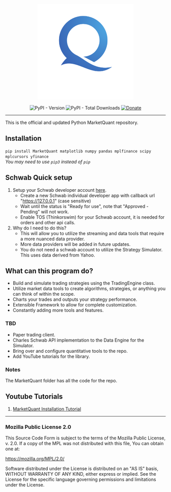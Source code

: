 <p align="center">
  <img src="https://github.com/maxheltzel/MarketQuant/blob/main/marketquant/MarketQuant_Logo.png?raw=true" width="300"/>
</p>

<p align="center">
  <img src="https://img.shields.io/pypi/v/marketquant" alt="PyPI - Version"/> 
  <img src="https://img.shields.io/pypi/dt/marketquant" alt="PyPI - Total Downloads"/> 
  <a href="https://paypal.me/maxheltzel2?country.x=US&locale.x=en_US">
    <img src="https://img.shields.io/badge/Donate-PayPal-green.svg" alt="Donate"/>
  </a>
</p>

---

This is the official and updated Python MarketQuant repository.

## Installation 
`pip install MarketQuant matplotlib numpy pandas mplfinance scipy mplcursors yfinance`  
*You may need to use `pip3` instead of `pip`*


## Schwab Quick setup
1. Setup your Schwab developer account [here](https://beta-developer.schwab.com/).
   - Create a new Schwab individual developer app with callback url "https://127.0.0.1" (case sensitive) 
   - Wait until the status is "Ready for use", note that "Approved - Pending" will not work.
   - Enable TOS (Thinkorswim) for your Schwab account, it is needed for orders and other api calls.
3. Why do I need to do this?
   - This will allow you to utilize the streaming and data tools that require a more nuanced data provider.
   - More data providers will be added in future updates.
   - You do not need a schwab account to utilize the Strategy Simulator. This uses data derived from Yahoo.


## What can this program do?
 - Build and simulate trading strategies using the TradingEngine class.
 - Utilize market data tools to create algorithms, strategies, or anything you can think of within the scope.
 - Charts your trades and outputs your strategy performance.
 - Extensible Framework to allow for complete customization.
 - Constantly adding more tools and features.

 ### TBD 
 - Paper trading client.
 - Charles Schwab API implementation to the Data Engine for the Simulator.
 - Bring over and configure quantitative tools to the repo.
 - Add YouTube tutorials for the library.

### Notes
The MarketQuant folder has all the code for the repo.

## Youtube Tutorials
1. [MarketQuant Installation Tutorial](https://youtu.be/C0Al9bn_FcA?si=g3uw3iX0LUHbvJen)



---

### Mozilla Public License 2.0
This Source Code Form is subject to the terms of the Mozilla Public License, v. 2.0. If a copy of the MPL was not distributed with this file, You can obtain one at:

https://mozilla.org/MPL/2.0/

Software distributed under the License is distributed on an "AS IS" basis, WITHOUT WARRANTY OF ANY KIND, either express or implied. See the License for the specific language governing permissions and limitations under the License.
